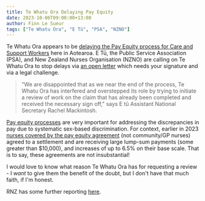 ```yaml
---
title: Te Whatu Ora Delaying Pay Equity
date: 2023-10-06T09:00:00+13:00
author: Finn Le Sueur
tags: ["Te Whatu Ora", "E Tū", "PSA", "NZNO"]
---
```


Te Whatu Ora appears to be [delaying the Pay Equity process for Care and Support Workers](https://etu.nz/te-whatu-ora-must-stop-unjustly-delaying-pay-equity-for-65000-care-and-support-workers/) here in Aotearoa. E Tū, the Public Service Association (PSA), and New Zealand Nurses Organisation (NZNO) are calling on Te Whatu Ora to stop delays via [an open letter](https://our.actionstation.org.nz/petitions/open-letter-fund-pay-equity-for-care-and-support-workers-now) which needs your signature and via a legal challenge.

<!--more-->

> "We are disappointed that as we near the end of the process, Te Whatu Ora has interfered and overstepped its role by trying to initiate a review of work on the claim that has already been completed and received the necessary sign off," says E tū Assistant National Secretary Rachel Mackintosh.

[Pay equity processes](https://www.employment.govt.nz/hours-and-wages/pay/pay-equity/pay-equity/) are very important for addressing the discrepancies in pay due to systematic sex-based discrimination. For context, earlier in 2023 [nurses covered by the pay equity agreement](https://www.tewhatuora.govt.nz/whats-happening/what-to-expect/for-the-health-workforce/employment-relations/nurses-pay-equity/) (not community/GP nurses) agreed to a settlement and are receiving large lump-sum payments (some greater than $10,000), and increases of up to 6.5% on their base scale. That is to say, these agreements are not insubstantial!

I would love to know what reason Te Whatu Ora has for requesting a review - I _want_ to give them the benefit of the doubt, but I don't have that much faith, if I'm honest.

RNZ has some further reporting [here](https://www.rnz.co.nz/news/national/499540/pay-equity-deal-for-care-and-support-workers-delayed-by-review).

